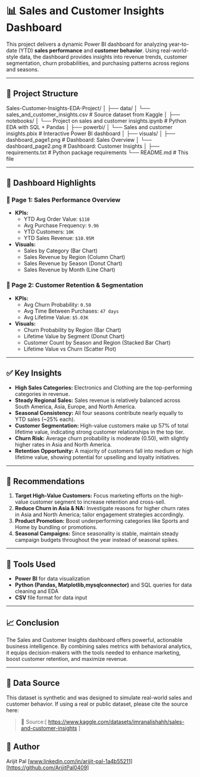 # 📊 Sales and Customer Insights Dashboard

This project delivers a dynamic Power BI dashboard for analyzing year-to-date (YTD) **sales performance** and **customer behavior**. Using real-world-style data, the dashboard provides insights into revenue trends, customer segmentation, churn probabilities, and purchasing patterns across regions and seasons.

---

## 📁 Project Structure

Sales-Customer-Insights-EDA-Project/
│
├── data/
│ └── sales_and_customer_insights.csv # Source dataset from Kaggle
│
├── notebooks/
│ └── Project on sales and customer insights.ipynb # Python EDA with SQL + Pandas
│
├── powerbi/
│ └── Sales and customer insights.pbix # Interactive Power BI dashboard
│
├── visuals/
│ ├── dashboard_page1.png # Dashboard: Sales Overview
│ └── dashboard_page2.png # Dashboard: Customer Insights
│
├── requirements.txt # Python package requirements
└── README.md # This file




-----  

## 📌 Dashboard Highlights

### 🔹 Page 1: Sales Performance Overview
- **KPIs:** 
  - YTD Avg Order Value: `$110`
  - Avg Purchase Frequency: `9.96`
  - YTD Customers: `10K`
  - YTD Sales Revenue: `$10.95M`
- **Visuals:**
  - Sales by Category (Bar Chart)
  - Sales Revenue by Region (Column Chart)
  - Sales Revenue by Season (Donut Chart)
  - Sales Revenue by Month (Line Chart)

### 🔹 Page 2: Customer Retention & Segmentation
- **KPIs:** 
  - Avg Churn Probability: `0.50`
  - Avg Time Between Purchases: `47 days`
  - Avg Lifetime Value: `$5.03K`
- **Visuals:**
  - Churn Probability by Region (Bar Chart)
  - Lifetime Value by Segment (Donut Chart)
  - Customer Count by Season and Region (Stacked Bar Chart)
  - Lifetime Value vs Churn (Scatter Plot)

---

## ✅ Key Insights

- **High Sales Categories:** Electronics and Clothing are the top-performing categories in revenue.
- **Steady Regional Sales:** Sales revenue is relatively balanced across South America, Asia, Europe, and North America.
- **Seasonal Consistency:** All four seasons contribute nearly equally to YTD sales (~25% each).
- **Customer Segmentation:** High-value customers make up 57% of total lifetime value, indicating strong customer relationships in the top tier.
- **Churn Risk:** Average churn probability is moderate (0.50), with slightly higher rates in Asia and North America.
- **Retention Opportunity:** A majority of customers fall into medium or high lifetime value, showing potential for upselling and loyalty initiatives.

---

## 🔧 Recommendations

1. **Target High-Value Customers:** Focus marketing efforts on the high-value customer segment to increase retention and cross-sell.
2. **Reduce Churn in Asia & NA:** Investigate reasons for higher churn rates in Asia and North America; tailor engagement strategies accordingly.
3. **Product Promotion:** Boost underperforming categories like Sports and Home by bundling or promotions.
4. **Seasonal Campaigns:** Since seasonality is stable, maintain steady campaign budgets throughout the year instead of seasonal spikes.

---

## 🧩 Tools Used

- **Power BI** for data visualization
- **Python  (Pandas, Matplotlib,mysqlconnector)**  and SQL queries for data cleaning and EDA
- **CSV** file format for data input

---

## 📈 Conclusion

The Sales and Customer Insights dashboard offers powerful, actionable business intelligence. By combining sales metrics with behavioral analytics, it equips decision-makers with the tools needed to enhance marketing, boost customer retention, and maximize revenue.

---
## 🔗 Data Source

This dataset is synthetic and was designed to simulate real-world sales and customer behavior. If using a real or public dataset, please cite the source here:

> 📂 Source:[ https://www.kaggle.com/datasets/imranalishahh/sales-and-customer-insights ] 
 
## 📌 Author

Arijit Pal
[www.linkedin.com/in/arijit-pal-1a4b55211]  
[https://github.com/ArijitPal0409]


